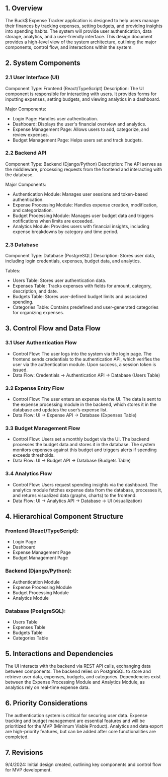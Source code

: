 ## 1. Overview
The Buck$ Expense Tracker application is designed to help users manage their finances by tracking expenses, setting budgets, and providing insights into spending habits. The system will provide user authentication, data storage, analytics, and a user-friendly interface. This design document provides a high-level view of the system architecture, outlining the major components, control flow, and interactions within the system.






## 2. System Components

### 2.1 User Interface (UI)

Component Type: Frontend (React/TypeScript)
Description: The UI component is responsible for interacting with users. It provides forms for inputting expenses, setting budgets, and viewing analytics in a dashboard.


Major Components:
- Login Page: Handles user authentication.
- Dashboard: Displays the user's financial overview and analytics.
- Expense Management Page: Allows users to add, categorize, and review expenses.
- Budget Management Page: Helps users set and track budgets.


### 2.2 Backend API
Component Type: Backend (Django/Python)
Description: The API serves as the middleware, processing requests from the frontend and interacting with the database.


Major Components:
- Authentication Module: Manages user sessions and token-based authentication.
- Expense Processing Module: Handles expense creation, modification, and categorization.
- Budget Processing Module: Manages user budget data and triggers notifications when limits are exceeded.
- Analytics Module: Provides users with financial insights, including expense breakdowns by category and time period.



### 2.3 Database
Component Type: Database (PostgreSQL)
Description: Stores user data, including login credentials, expenses, budget data, and analytics.


Tables:
- Users Table: Stores user authentication data.
- Expenses Table: Tracks expenses with fields for amount, category, description, and date.
- Budgets Table: Stores user-defined budget limits and associated spending.
- Categories Table: Contains predefined and user-generated categories for organizing expenses.


## 3. Control Flow and Data Flow

### 3.1 User Authentication Flow
- Control Flow: The user logs into the system via the login page. The frontend sends credentials to the authentication API, which verifies the user via the authentication module. Upon success, a session token is issued.
- Data Flow: Credentials → Authentication API → Database (Users Table)


### 3.2 Expense Entry Flow
- Control Flow: The user enters an expense via the UI. The data is sent to the expense processing module in the backend, which stores it in the database and updates the user’s expense list.
- Data Flow: UI → Expense API → Database (Expenses Table)


### 3.3 Budget Management Flow
- Control Flow: Users set a monthly budget via the UI. The backend processes the budget data and stores it in the database. The system monitors expenses against this budget and triggers alerts if spending exceeds thresholds.
- Data Flow: UI → Budget API → Database (Budgets Table)


### 3.4 Analytics Flow
- Control Flow: Users request spending insights via the dashboard. The analytics module fetches expense data from the database, processes it, and returns visualized data (graphs, charts) to the frontend.
- Data Flow: UI → Analytics API → Database → UI (visualization)



## 4. Hierarchical Component Structure

### Frontend (React/TypeScript):
- Login Page
- Dashboard
- Expense Management Page
- Budget Management Page


### Backend (Django/Python):
- Authentication Module
- Expense Processing Module
- Budget Processing Module
- Analytics Module


### Database (PostgreSQL):
- Users Table
- Expenses Table
- Budgets Table
- Categories Table




## 5. Interactions and Dependencies
The UI interacts with the backend via REST API calls, exchanging data between components.
The backend relies on PostgreSQL to store and retrieve user data, expenses, budgets, and categories.
Dependencies exist between the Expense Processing Module and Analytics Module, as analytics rely on real-time expense data.




## 6. Priority Considerations
The authentication system is critical for securing user data.
Expense tracking and budget management are essential features and will be prioritized for the MVP (Minimum Viable Product).
Analytics and data export are high-priority features, but can be added after core functionalities are completed.



## 7. Revisions
9/4/2024: Initial design created, outlining key components and control flow for MVP development.